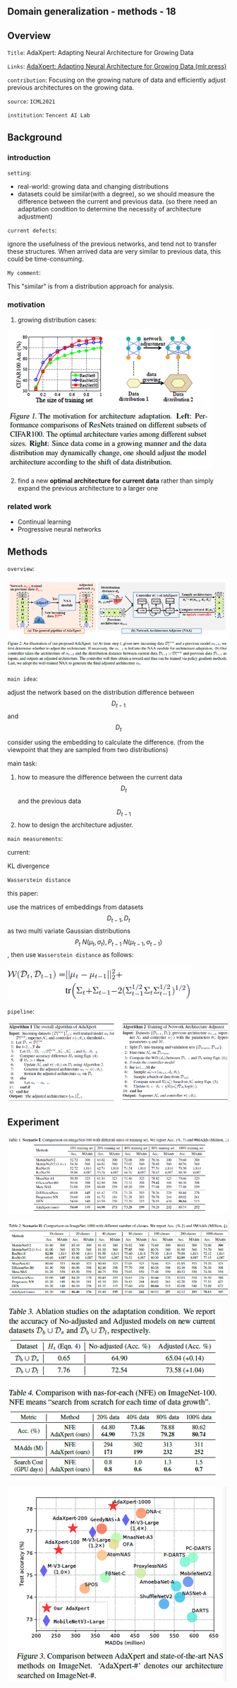 ## Domain generalization - methods - 18

## Overview

`Title`:  AdaXpert: Adapting Neural Architecture for Growing Data

`Links`: [AdaXpert: Adapting Neural Architecture for Growing Data (mlr.press)](http://proceedings.mlr.press/v139/niu21a/niu21a.pdf)

`contribution`: Focusing on the growing nature of data and efficiently adjust previous architectures on the growing data.

`source`: `ICML2021`

`institution`: `Tencent AI Lab`

## Background

### introduction

`setting`:

- real-world: growing data and changing distributions
- datasets could be similar(with a degree), so we should measure the difference between the current and previous data. (so there need an adaptation condition to determine the necessity of architecture adjustment)

`current defects`:

ignore the usefulness of the previous networks, and tend not to transfer these structures. When arrived data are very similar to previous data, this could be time-consuming. 

`My comment`:

This "similar" is from a distribution approach for analysis.



### motivation

1. growing distribution cases:

![image-20221213175616903](asset/image-20221213175616903.png)

2. find a new **optimal architecture for current data** rather than simply expand the previous architecture to a larger one

### related work

- Continual learning
- Progressive neural networks

## Methods

`overview`:

![image-20221213181121452](asset/image-20221213181121452.png)

`main idea`:

adjust the network based on the distribution difference between $$D_{t-1}$$ and $$D_t$$

consider using the embedding to calculate the difference. (from the viewpoint that they are sampled from two distributions)

main task:

1) how to measure the difference between the current data $$D_t$$ and the previous data $$D_{t-1}$$
2)  how to design the architecture adjuster.

`main measurements`:

current:

KL divergence

`Wasserstein distance`

this paper:

use the matrices of embeddings from datasets $$D_{t-1},D_t$$ as two multi variate Gaussian distributions $$P_t ~ N(\mu_t,\sigma_t ),P_{t-1}~N(\mu_{t-1},\sigma_{t-1})$$, then use `Wasserstein distance` as follows:

![image-20221213184750141](asset/image-20221213184750141.png)



`pipeline`:

![image-20221213184257773](asset/image-20221213184257773.png)

## Experiment

![image-20221213210737857](asset/image-20221213210737857.png)

![image-20221213210749376](asset/image-20221213210749376.png)

![image-20221213210758706](asset/image-20221213210758706.png)

![image-20221213210814566](asset/image-20221213210814566.png)
